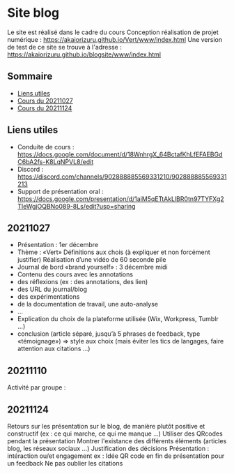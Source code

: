 # Site blog 
Le site est réalisé dans le cadre du cours Conception réalisation de projet numérique : https://akaiorizuru.github.io/Vert/www/index.html
Une version de test de ce site se trouve à l'adresse : https://akaiorizuru.github.io/blogsite/www/index.html

## Sommaire 
* [Liens utiles](#Liens-utiles)
* [Cours du 20211027](#20211027)
* [Cours du 20211124](#20211124)

## Liens utiles 
- Conduite de cours : https://docs.google.com/document/d/18WnhrgX_64BctafKhLfEFAEBGdC6bA2fs-K8LqNPVL8/edit 
- Discord : https://discord.com/channels/902888885569331210/902888885569331213 
- Support de présentation oral : https://docs.google.com/presentation/d/1aiM5qETtAkLlBR0tn97TYFXg2TleWgjOQBNo089-8Ls/edit?usp=sharing 

## 20211027
- Présentation : 1er décembre
- Thème : «Vert»
        Définitions aux chois (à expliquer et non forcément justifier)
        Réalisation d’une vidéo de 60 seconde pile 
- Journal de bord «brand yourself» : 3 décembre midi 
- Contenu des cours avec les annotations
- des réflexions (ex : des annotations, des lien)
- des URL du journal/blog
- des expérimentations
- de la documentation de travail, une auto-analyse 
- ... 
- Explication du choix de la plateforme utilisée (Wix, Workpress, Tumblr ...) 
- conclusion (article séparé, jusqu’à 5 phrases de feedback, type «témoignage») 
=> style aux choix (mais éviter les tics de langages, faire attention aux citations ...)

## 20211110
Activité par groupe :
<!-- ajouter l'image de l'avion -->

## 20211124
Retours sur les présentation sur le blog, de manière plutôt positive et constructif (ex : ce qui marche, ce qui me manque ...)
Utiliser des QRcodes pendant la présentation 
Montrer l'existance des différents éléments (articles blog, les réseaux sociaux ...)
Justification des décisions 
Présentation : intéraction ou/et engagement 
        ex : Idée QR code en fin de présentation pour un feedback
Ne pas oublier les citations 
